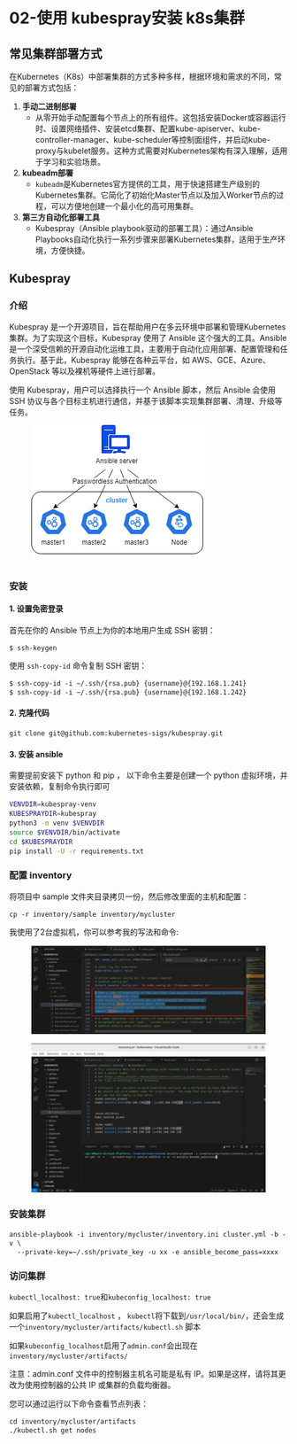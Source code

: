 # 02-使用 kubespray安装 k8s集群

## &#x20;常见集群部署方式

在Kubernetes（K8s）中部署集群的方式多种多样，根据环境和需求的不同，常见的部署方式包括：

1. **手动二进制部署**
   * 从零开始手动配置每个节点上的所有组件。这包括安装Docker或容器运行时、设置网络插件、安装etcd集群、配置kube-apiserver、kube-controller-manager、kube-scheduler等控制面组件，并启动kube-proxy与kubelet服务。这种方式需要对Kubernetes架构有深入理解，适用于学习和实验场景。
2. **kubeadm部署**
   * `kubeadm`是Kubernetes官方提供的工具，用于快速搭建生产级别的Kubernetes集群。它简化了初始化Master节点以及加入Worker节点的过程，可以方便地创建一个最小化的高可用集群。
3. **第三方自动化部署工具**
   * Kubespray（Ansible playbook驱动的部署工具）：通过Ansible Playbooks自动化执行一系列步骤来部署Kubernetes集群，适用于生产环境，方便快捷。

## Kubespray

### 介绍

Kubespray 是一个开源项目，旨在帮助用户在多云环境中部署和管理Kubernetes集群。为了实现这个目标，Kubespray 使用了 Ansible 这个强大的工具。Ansible 是一个深受信赖的开源自动化运维工具，主要用于自动化应用部署、配置管理和任务执行。基于此，Kubespray 能够在各种云平台，如 AWS、GCE、Azure、OpenStack 等以及裸机等硬件上进行部署。

使用 Kubespray，用户可以选择执行一个 Ansible 脚本，然后 Ansible 会使用 SSH 协议与各个目标主机进行通信，并基于该脚本实现集群部署、清理、升级等任务。

<figure><img src="../../.gitbook/assets/image.png" alt=""><figcaption></figcaption></figure>

### 安装

#### 1. 设置免密登录

首先在你的 Ansible 节点上为你的本地用户生成 SSH 密钥：

```
$ ssh-keygen
```

使用 `ssh-copy-id` 命令复制 SSH 密钥：

```
$ ssh-copy-id -i ~/.ssh/{rsa.pub} {username}@{192.168.1.241}
$ ssh-copy-id -i ~/.ssh/{rsa.pub} {username}@{192.168.1.242}
```

#### 2. 克隆代码

```
git clone git@github.com:kubernetes-sigs/kubespray.git
```

#### 3. 安装 ansible

需要提前安装下 python 和 pip ， 以下命令主要是创建一个 python 虚拟环境，并安装依赖，复制命令执行即可

```sh
VENVDIR=kubespray-venv
KUBESPRAYDIR=kubespray
python3 -m venv $VENVDIR
source $VENVDIR/bin/activate
cd $KUBESPRAYDIR
pip install -U -r requirements.txt
```

### 配置 inventory

将项目中 sample 文件夹目录拷贝一份，然后修改里面的主机和配置：

```
cp -r inventory/sample inventory/mycluster 
```

我使用了2台虚拟机，你可以参考我的写法和命令:

<figure><img src="../../.gitbook/assets/1734748990526.png" alt=""><figcaption></figcaption></figure>

<figure><img src="../../.gitbook/assets/1734748395130.png" alt=""><figcaption></figcaption></figure>

### 安装集群

```
ansible-playbook -i inventory/mycluster/inventory.ini cluster.yml -b -v \
  --private-key=~/.ssh/private_key -u xx -e ansible_become_pass=xxxx
```

### 访问集群

`kubectl_localhost: true`和`kubeconfig_localhost: true`&#x20;

如果启用了`kubectl_localhost` ， `kubectl`将下载到`/usr/local/bin/`，还会生成一个`inventory/mycluster/artifacts/kubectl.sh` 脚本

如果`kubeconfig_localhost`启用了`admin.conf`会出现在 `inventory/mycluster/artifacts/`

注意：admin.conf 文件中的控制器主机名可能是私有 IP。如果是这样，请将其更改为使用控制器的公共 IP 或集群的负载均衡器。&#x20;

您可以通过运行以下命令查看节点列表：

```
cd inventory/mycluster/artifacts
./kubectl.sh get nodes
```
